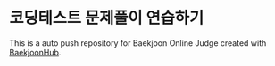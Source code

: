 # 코딩테스트 문제풀이 연습하기
This is a auto push repository for Baekjoon Online Judge created with [BaekjoonHub](https://github.com/BaekjoonHub/BaekjoonHub).
